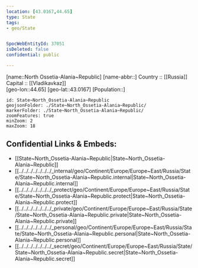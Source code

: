 ```yaml
---
location: [43.0167,44.65] 
type: State
tags:
- geo/State


SpocWebEntityId: 37051
isDeleted: false
confidential: public

---
```

[name::North Ossetia-Alania~Republic] 
[name-abbr::] 
Country :: [[Russia]]  
Capital :: [[Vladikavkaz]]  
[geo-lon::44.65] 
[geo-lat::43.0167] 
[Population::] 



```leaflet
id: State~North_Ossetia-Alania~Republic
geojsonFolder: ./State~North_Ossetia-Alania~Republic/
markerFolder: ./State~North_Ossetia-Alania~Republic/
zoomFeatures: true 
minZoom: 2 
maxZoom: 18
```


## Confidential Links & Embeds: 
- [[State~North_Ossetia-Alania~Republic|State~North_Ossetia-Alania~Republic]]  
- [[../../../../../../../_internal/geo/Continent/Europe/Europe~East/Russia/State/State~North_Ossetia-Alania~Republic.internal|State~North_Ossetia-Alania~Republic.internal]] 
- [[../../../../../../../_protect/geo/Continent/Europe/Europe~East/Russia/State/State~North_Ossetia-Alania~Republic.protect|State~North_Ossetia-Alania~Republic.protect]] 
- [[../../../../../../../_private/geo/Continent/Europe/Europe~East/Russia/State/State~North_Ossetia-Alania~Republic.private|State~North_Ossetia-Alania~Republic.private]] 
- [[../../../../../../../_personal/geo/Continent/Europe/Europe~East/Russia/State/State~North_Ossetia-Alania~Republic.personal|State~North_Ossetia-Alania~Republic.personal]] 
- [[../../../../../../../_secret/geo/Continent/Europe/Europe~East/Russia/State/State~North_Ossetia-Alania~Republic.secret|State~North_Ossetia-Alania~Republic.secret]] 
